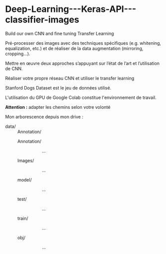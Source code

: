 # Deep-Learning---Keras-API---classifier-images
Build our own CNN and  fine tuning Transfer Learning

Pré-processer des images avec des techniques spécifiques (e.g. whitening, equalization, etc.)
et de réaliser de la data augmentation (mirroring, cropping...).

Mettre en œuvre deux approches s’appuyant sur l’état de l’art et l’utilisation de CNN.

Réaliser votre propre réseau CNN et utiliser le transfer learning

Stanford Dogs Dataset est le jeu de données utilisé.

L'utilisation du GPU de Google Colab constitue l'environnement de travail.

<b>Attention :</b> adapter les chemins selon votre volonté

Mon arborescence depuis mon drive : 

<p>data/<br>
&nbsp;&nbsp;&nbsp;&nbsp;&nbsp;&nbsp;&nbsp;&nbsp;&nbsp;&nbsp;Annotation/
</p>
<p>&nbsp;&nbsp;&nbsp;&nbsp;&nbsp;&nbsp;&nbsp;&nbsp;&nbsp;&nbsp;Annotation/</p>
              <p>&nbsp;&nbsp;&nbsp;&nbsp;&nbsp;&nbsp;&nbsp;&nbsp;&nbsp;&nbsp;&nbsp;
                 &nbsp;&nbsp;&nbsp;&nbsp;&nbsp;&nbsp;&nbsp;&nbsp;&nbsp;&nbsp;&nbsp;
                 &nbsp;&nbsp;&nbsp;&nbsp;&nbsp;&nbsp;...</p>
    <p>&nbsp;&nbsp;&nbsp;&nbsp;&nbsp;&nbsp;&nbsp;&nbsp;&nbsp;&nbsp;Images/</p>
              <p>&nbsp;&nbsp;&nbsp;&nbsp;&nbsp;&nbsp;&nbsp;&nbsp;&nbsp;&nbsp;&nbsp;
                 &nbsp;&nbsp;&nbsp;&nbsp;&nbsp;&nbsp;&nbsp;&nbsp;&nbsp;&nbsp;&nbsp;
                 &nbsp;&nbsp;&nbsp;&nbsp;&nbsp;&nbsp;...</p>
    <p>&nbsp;&nbsp;&nbsp;&nbsp;&nbsp;&nbsp;&nbsp;&nbsp;&nbsp;&nbsp;model/</p>
              <p>&nbsp;&nbsp;&nbsp;&nbsp;&nbsp;&nbsp;&nbsp;&nbsp;&nbsp;&nbsp;&nbsp;
                 &nbsp;&nbsp;&nbsp;&nbsp;&nbsp;&nbsp;&nbsp;&nbsp;&nbsp;&nbsp;&nbsp;
                 &nbsp;&nbsp;&nbsp;&nbsp;&nbsp;&nbsp;...</p>
    <p>&nbsp;&nbsp;&nbsp;&nbsp;&nbsp;&nbsp;&nbsp;&nbsp;&nbsp;&nbsp;test/</p>
              <p>&nbsp;&nbsp;&nbsp;&nbsp;&nbsp;&nbsp;&nbsp;&nbsp;&nbsp;&nbsp;&nbsp;
                 &nbsp;&nbsp;&nbsp;&nbsp;&nbsp;&nbsp;&nbsp;&nbsp;&nbsp;&nbsp;&nbsp;
                 &nbsp;&nbsp;&nbsp;&nbsp;&nbsp;&nbsp;...</p>
    <p>&nbsp;&nbsp;&nbsp;&nbsp;&nbsp;&nbsp;&nbsp;&nbsp;&nbsp;&nbsp;train/</p>
              <p>&nbsp;&nbsp;&nbsp;&nbsp;&nbsp;&nbsp;&nbsp;&nbsp;&nbsp;&nbsp;&nbsp;
                 &nbsp;&nbsp;&nbsp;&nbsp;&nbsp;&nbsp;&nbsp;&nbsp;&nbsp;&nbsp;&nbsp;
                 &nbsp;&nbsp;&nbsp;&nbsp;&nbsp;&nbsp;...</p>
    <p>&nbsp;&nbsp;&nbsp;&nbsp;&nbsp;&nbsp;&nbsp;&nbsp;&nbsp;&nbsp;obj/</p>
              <p>&nbsp;&nbsp;&nbsp;&nbsp;&nbsp;&nbsp;&nbsp;&nbsp;&nbsp;&nbsp;&nbsp;
                 &nbsp;&nbsp;&nbsp;&nbsp;&nbsp;&nbsp;&nbsp;&nbsp;&nbsp;&nbsp;&nbsp;
                 &nbsp;&nbsp;&nbsp;&nbsp;&nbsp;&nbsp;...</p>
    
